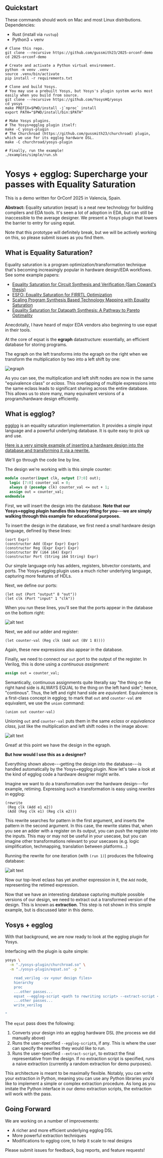 
## Quickstart

These commands should work on Mac and most Linux distributions. Dependencies:

* Rust (install via `rustup`)
* Python3 + venv

```
# Clone this repo.
git clone --recursive https://github.com/gussmith23/2025-orconf-demo
cd 2025-orconf-demo

# Create and activate a Python virtual environment.
python -m venv .venv
source .venv/bin/activate
pip install -r requirements.txt

# Clone and build Yosys.
# You may use a prebuilt Yosys, but Yosys's plugin system works most easily when you build from source.
git clone --recursive https://github.com/YosysHQ/yosys
cd yosys
make PREFIX=$PWD/install -j`nproc` install
export PATH="$PWD/install/bin:$PATH"

# Make Yosys plugins.
# The Yosys+egglog plugin itself:
make -C yosys-plugin
# The Churchroad (https://github.com/gussmith23/churchroad) plugin, which we use for its egglog hardware DSL.
make -C churchroad/yosys-plugin

# Finally, run the example!
./examples/simple/run.sh
```

# Yosys + egglog: Supercharge your passes with Equality Saturation

This is a demo written for OrConf 2025 in Valencia, Spain.

**Abstract:** Equality saturation (eqsat) is a neat new technology for building compilers and EDA tools.
It's seen a lot of adoption in EDA, but can still be inaccessible to the average designer.
We present a Yosys plugin that lowers the barrier to entry for using eqsat.

<!-- **Background:** at this year's Latch-Up conference in Santa Barbara, I spoke with a group of people about equality saturation (eqsat) during the un-conference.
This made me realize I could make an easy on-ramp to using eqsat with hardware via a Yosys pass.
This demo presents a (very rough) version of that pass!

**Goal:** give people an easy way to play with equality saturation for hardware via Yosys. If you already have a Yosys flow, this should* just work! -->

Note that this prototype will definitely break, but we will be actively working on this, so please submit issues as you find them.

## What is Equality Saturation? 

Equality saturation is a program optimization/transformation technique that's becoming increasingly popular in hardware design/EDA workflows. See some example papers:

* [Equality Saturation for Circuit Synthesis and Verification (Sam Coward's thesis)](https://samuelcoward.co.uk/assets/pdf/Thesis_Imperial.pdf)
* [ESFO: Equality Saturation for FIRRTL Optimization](https://dl.acm.org/doi/abs/10.1145/3583781.3590239)
* [Scaling Program Synthesis Based Technology Mapping with Equality Saturation](https://arxiv.org/abs/2411.11036)
* [Equality Saturation for Datapath Synthesis: A Pathway to Pareto Optimality](https://ieeexplore.ieee.org/abstract/document/10247948)

Anecdotally, I have heard of major EDA vendors also beginning to use eqsat in their tools.

At the core of eqsat is the **egraph** datastructure: essentially, an efficient database for storing programs.

The egraph on the left transforms into the egraph on the right when we transform the multiplication by two into a left shift by one:

![egraph](assets/egraph.png)

As you can see, the multiplication and left shift nodes are now in the same "equivalence class" or *eclass*.
This overlapping of multiple expressions into the same eclass leads to significant sharing across the entire database.
This allows us to store many, many equivalent versions of a program/hardware design efficiently.


## What is egglog?

[egglog](https://github.com/egraphs-good/egglog) is an equality saturation implementation.
It provides a simple input language and a powerful underlying database.
It is quite easy to pick up and use.


[Here is a very simple example of inserting a hardware design into the database and transforming it via a rewrite.](https://egraphs-good.github.io/egglog-demo/?program=XQAAgABSAwAAAAAAAAAUHMnnVi1HmurH0_ncX6dnJVwUBmLVa-mxsg6huddnznArUb1o0sC53b1M8A15UyGzSL6rtLOzi2TkaPRlDeewaJsKHTkwE0DqtdgV6HGTGjosR-_BuUG70ZqyGQwXMLXwCld7APmlV1wbX-tXEEy55f5rSzhDXeRWrEe_QBO5O_v43XQDj8Vmlr3GdACtY5v-xr1SSR2rvomh4OdYRCYBHAbqZCXoD0qN7bnrjkCdErKtjvkQYOphajZfpDRsADmALXrg8RaFx0aTZrFOlvqw-9GCW5fuMbZ9xoqrPxcNJjCdGZPaarMpUAkDvrb8BSjrfc97TjY4GPsyBJL1nHescWX8c7DWmuCfpD3NppZcybX3nERxsttI5THG3WcW-ig624zs3T6zfSdvddhDnt2429187QHWWWpPIzE4w2kSv8zEGoJBI9gdv_hxv5eXMIgHC2KUk7raXcbf8hnYAIIBQv1JBM3RsNwPV2Ju3i1qvlhSIrvF-0xI_458re4%253D)


We'll go through the code line by line.

The design we're working with is this simple counter:

```sv
module counter(input clk, output [7:0] out);
  logic [7:0] counter_val = 0;
  always @ (posedge clk) counter_val <= out + 1;
  assign out = counter_val;
endmodule
```

First, we will insert the design into the database. **Note that our Yosys+egglog plugin handles this heavy lifting for you---we are simply walking through this example for educational purposes.**

To insert the design in the database, we first need a small hardware design language, defined by these lines:

```
(sort Expr)
(constructor Add (Expr Expr) Expr)
(constructor Reg (Expr Expr) Expr)
(constructor BV (i64 i64) Expr)
(constructor Port (String i64 String) Expr)
```

Our simple language only has adders, registers, bitvector constants, and ports.
The Yosys+egglog plugin uses a much richer underlying language, capturing more features of HDLs.

Next, we define our ports:

```
(let out (Port "output" 8 "out"))
(let clk (Port "input" 1 "clk"))
```

When you run these lines, you'll see that the ports appear in the database on the bottom right:

![alt text](assets/image-1.png)

Next, we add our adder and register:

```
(let counter-val (Reg clk (Add out (BV 1 8))))
```

Again, these new expressions also appear in the database.

Finally, we need to connect our `out` port to the output of the register.
In Verilog, this is done using a *continuous assignment:*

```sv
assign out = counter_val;
```

Semantically, continuous assignments quite literally say "the thing on the right hand side is ALWAYS EQUAL to the thing on the left hand side"; hence, "continous". 
Thus, the left and right hand side are *equivalent.*
Equivalence is a first-class concept in egglog;
  to mark that `out` and `counter-val` are equivalent, we use the `union` command:

```
(union out counter-val)
```



Unioning `out` and `counter-val` puts them in the same *eclass* or *equivalence class,* just like the multiplication and left shift nodes in the image above:

![alt text](assets/image-2.png)


Great! at this point we have the design in the egraph.

**But how would I use this as a designer?**

Everything shown above---getting the design into the database---is handled automatically by the Yosys+egglog plugin. 
Now let's take a look at the kind of egglog code a hardware designer might write.

Imagine we want to do a transformation over the hardware design---for example, retiming.
Expressing such a transformation is easy using *rewrites* in egglog:

```
(rewrite 
 (Reg clk (Add e1 e2))
 (Add (Reg clk e1) (Reg clk e2)))
```

This rewrite searches for pattern in the first argument, and inserts the pattern in the second argument.
In this case, the rewrite states that, when you see an adder with a register on its output, you can push the register into the inputs.
This may or may not be useful in your usecase, but you can imagine other transformations relevant to your usecases (e.g. logic simplification, techmapping, translation between platforms...)

Running the rewrite for one iteration (with `(run 1)`) produces the following database:

![alt text](assets/image.png)

Now our top-level eclass has yet another expression in it, the `Add` node, representing the retimed expression.

Now that we have an interesting database capturing multiple possible versions of our design, we need to extract out a transformed version of the design.
This is known as **extraction**.
This step is not shown in this simple example, but is discussed later in this demo.


## Yosys + egglog

With that background, we are now ready to look at the egglog plugin for Yosys.

Interfacing with the plugin is quite simple:

```sh
yosys \
  -m "./yosys-plugin/churchroad.so" \
  -m "./yosys-plugin/eqsat.so" -p "

    read_verilog -sv <your design files>
    hierarchy
    proc
    ...other passes...
    eqsat --egglog-script <path to rewriting script> --extract-script <path to extraction script>
    ...other passes...
    write_verilog

"
```

The `eqsat` pass does the following:

1. Converts your design into an egglog hardware DSL (the process we did manually above)
2. Runs the user-specified `--egglog-script`s, if any. This is where the user can specify the rewrites they would like to run.
3. Runs the user-specified `--extract-script`, to extract the final representative from the design. If no extraction script is specified, runs a naive extraction (currently a random extraction for demo purposes).

This architecture is meant to be maximally flexible.
Notably, you can write your extraction in Python, meaning you can use any Python libraries you'd like to implement a simple or complex extraction procedure.
As long as you imitate the Python interface in our demo extraction scripts, the extraction will work with the pass.


## Going Forward

We are working on a number of improvements:

* A richer and more efficient underlying egglog DSL 
* More powerful extraction techniques
* Modifications to egglog core, to help it scale to real designs

Please submit issues for feedback, bug reports, and feature requests!

